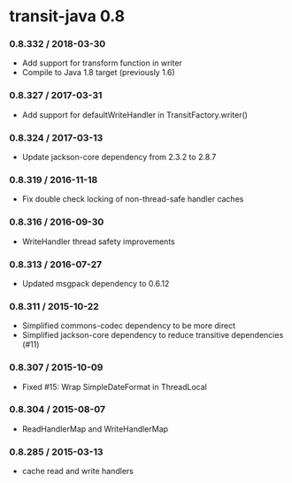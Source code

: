 # transit-java 0.8

### 0.8.332 / 2018-03-30

* Add support for transform function in writer
* Compile to Java 1.8 target (previously 1.6)

### 0.8.327 / 2017-03-31

* Add support for defaultWriteHandler in TransitFactory.writer()

### 0.8.324 / 2017-03-13

* Update jackson-core dependency from 2.3.2 to 2.8.7

### 0.8.319 / 2016-11-18

* Fix double check locking of non-thread-safe handler caches

### 0.8.316 / 2016-09-30

* WriteHandler thread safety improvements

### 0.8.313 / 2016-07-27

* Updated msgpack dependency to 0.6.12

### 0.8.311 / 2015-10-22

* Simplified commons-codec dependency to be more direct
* Simplified jackson-core dependency to reduce transitive dependencies (#11)

### 0.8.307 / 2015-10-09

* Fixed #15: Wrap SimpleDateFormat in ThreadLocal

### 0.8.304 / 2015-08-07

* ReadHandlerMap and WriteHandlerMap

### 0.8.285 / 2015-03-13

* cache read and write handlers
